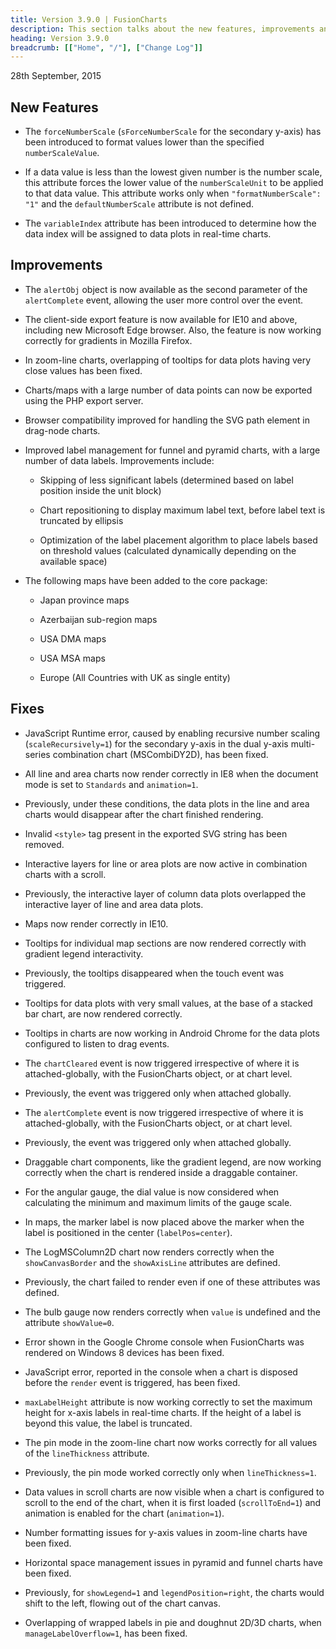 ```yaml
---
title: Version 3.9.0 | FusionCharts
description: This section talks about the new features, improvements and fixes for v3.9.0.
heading: Version 3.9.0
breadcrumb: [["Home", "/"], ["Change Log"]]
---
```


<p class="release-date"> 28th September, 2015 </p>

## New Features

* The `forceNumberScale` (`sForceNumberScale` for the secondary y-axis) has been introduced to format values lower than the specified `numberScaleValue`.

* If a data value is less than the lowest given number is the number scale, this attribute forces the lower value of the `numberScaleUnit` to be applied to that data value. This attribute works only when `"formatNumberScale": "1"` and the `defaultNumberScale` attribute is not defined.

* The `variableIndex` attribute has been introduced to determine how the data index will be assigned to data plots in real-time charts.

## Improvements

* The `alertObj` object is now available as the second parameter of the `alertComplete` event, allowing the user more control over the event.

* The client-side export feature is now available for IE10 and above, including new Microsoft Edge browser. Also, the feature is now working correctly for gradients in Mozilla Firefox.

* In zoom-line charts, overlapping of tooltips for data plots having very close values has been fixed.

* Charts/maps with a large number of data points can now be exported using the PHP export server.

* Browser compatibility improved for handling the SVG path element in drag-node charts.

* Improved label management for funnel and pyramid charts, with a large number of data labels. Improvements include:

    * Skipping of less significant labels (determined based on label position inside the unit block)

    * Chart repositioning to display maximum label text, before label text is truncated by ellipsis

    * Optimization of the label placement algorithm to place labels based on threshold values (calculated dynamically depending on the available space)

* The following maps have been added to the core package:

    * Japan province maps

    * Azerbaijan sub-region maps

    * USA DMA maps

    * USA MSA maps

    * Europe (All Countries with UK as single entity)

## Fixes

* JavaScript Runtime error, caused by enabling recursive number scaling (`scaleRecursively=1`) for the secondary y-axis in the dual y-axis multi-series combination chart (MSCombiDY2D), has been fixed.

* All line and area charts now render correctly in IE8 when the document mode is set to `Standards` and `animation=1`.

* Previously, under these conditions, the data plots in the line and area charts would disappear after the chart finished rendering.

* Invalid `<style>` tag present in the exported SVG string has been removed.

* Interactive layers for line or area plots are now active in combination charts with a scroll. 

* Previously, the interactive layer of column data plots overlapped the interactive layer of line and area data plots.

* Maps now render correctly in IE10.

* Tooltips for individual map sections are now rendered correctly with gradient legend interactivity. 

* Previously, the tooltips disappeared when the touch event was triggered.

* Tooltips for data plots with very small values, at the base of a stacked bar chart, are now rendered correctly.

* Tooltips in charts are now working in Android Chrome for the data plots configured to listen to drag events.

* The `chartCleared` event is now triggered irrespective of where it is attached-globally, with the FusionCharts object, or at chart level. 

* Previously, the event was triggered only when attached globally.

* The `alertComplete` event is now triggered irrespective of where it is attached-globally, with the FusionCharts object, or at chart level. 

* Previously, the event was triggered only when attached globally.

* Draggable chart components, like the gradient legend, are now working correctly when the chart is rendered inside a draggable container.

* For the angular gauge, the dial value is now considered when calculating the minimum and maximum limits of the gauge scale.

* In maps, the marker label is now placed above the marker when the label is positioned in the center (`labelPos=center`).

* The LogMSColumn2D chart now renders correctly when the `showCanvasBorder` and the `showAxisLine` attributes are defined. 

* Previously, the chart failed to render even if one of these attributes was defined.

* The bulb gauge now renders correctly when `value` is undefined and the attribute `showValue=0`.

* Error shown in the Google Chrome console when FusionCharts was rendered on Windows 8 devices has been fixed.

* JavaScript error, reported in the console when a chart is disposed before the `render` event is triggered, has been fixed.

* `maxLabelHeight` attribute is now working correctly to set the maximum height for x-axis labels in real-time charts. If the height of a label is beyond this value, the label is truncated.

* The pin mode in the zoom-line chart now works correctly for all values of the `lineThickness` attribute. 

* Previously, the pin mode worked correctly only when `lineThickness=1`.

* Data values in scroll charts are now visible when a chart is configured to scroll to the end of the chart, when it is first loaded (`scrollToEnd=1`) and animation is enabled for the chart (`animation=1`).

* Number formatting issues for y-axis values in zoom-line charts have been fixed.

* Horizontal space management issues in pyramid and funnel charts have been fixed. 

* Previously, for `showLegend=1` and `legendPosition=right`, the charts would shift to the left, flowing out of the chart canvas.

* Overlapping of wrapped labels in pie and doughnut 2D/3D charts, when `manageLabelOverflow=1`, has been fixed.